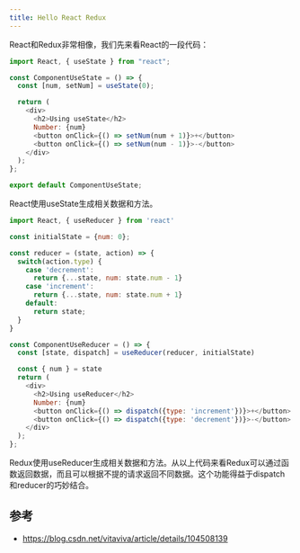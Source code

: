 ```yaml
---
title: Hello React Redux
---
```

React和Redux非常相像，我们先来看React的一段代码：

```js
import React, { useState } from "react";

const ComponentUseState = () => {
  const [num, setNum] = useState(0);

  return (
    <div>
      <h2>Using useState</h2>
      Number: {num}
      <button onClick={() => setNum(num + 1)}>+</button>
      <button onClick={() => setNum(num - 1)}>-</button>
    </div>
  );
};

export default ComponentUseState;
```

React使用useState生成相关数据和方法。

```js
import React, { useReducer } from 'react'

const initialState = {num: 0};

const reducer = (state, action) => {
  switch(action.type) {
    case 'decrement':
      return {...state, num: state.num - 1}
    case 'increment':
      return {...state, num: state.num + 1}
    default:
      return state;
  }
}

const ComponentUseReducer = () => {
  const [state, dispatch] = useReducer(reducer, initialState)

  const { num } = state
  return (
    <div>
      <h2>Using useReducer</h2>
      Number: {num}
      <button onClick={() => dispatch({type: 'increment'})}>+</button>
      <button onClick={() => dispatch({type: 'decrement'})}>-</button>
    </div>
  );
};
```

Redux使用useReducer生成相关数据和方法。从以上代码来看Redux可以通过函数返回数据，而且可以根据不提的请求返回不同数据。这个功能得益于dispatch和reducer的巧妙结合。

## 参考
* https://blog.csdn.net/vitaviva/article/details/104508139